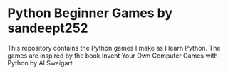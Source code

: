 # Python Beginner Games by sandeept252
This repository contains the Python games I make as I learn Python.
The games are inspired by the book Invent Your Own Computer Games with Python by Al Sweigart
